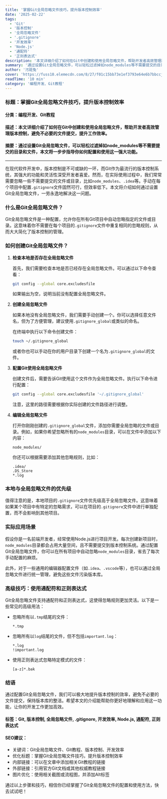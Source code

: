 ```yaml
---
title: '掌握Git全局忽略文件技巧，提升版本控制效率'
date: '2025-02-22'
tags:
  - 'Git'
  - '版本控制'
  - '全局忽略文件'
  - '.gitignore'
  - '开发效率'
  - 'Node.js'
  - '通配符'
  - '正则表达式'
description: '本文详细介绍了如何在Git中创建和使用全局忽略文件，帮助开发者高效管理版本控制，避免不必要的文件提交，提升工作效率。'
summary: '通过设置Git全局忽略文件，可以轻松过滤掉如node_modules等不需要提交的目录和文件，本文将一步步指导你如何配置和使用这一强大功能。'
author: '污斑兔'
cover: 'https://fuss10.elemecdn.com/8/27/f01c15bb73e1ef3793e64e6b7bbccjpeg.jpeg'
readTime: '10 min'
category: '编程开发、Git教程'
---
```


### 标题：掌握Git全局忽略文件技巧，提升版本控制效率

#### 分类：编程开发、Git教程

#### 描述：本文详细介绍了如何在Git中创建和使用全局忽略文件，帮助开发者高效管理版本控制，避免不必要的文件提交，提升工作效率。

#### 摘要：通过设置Git全局忽略文件，可以轻松过滤掉如node_modules等不需要提交的目录和文件，本文将一步步指导你如何配置和使用这一强大功能。

---

在现代软件开发中，版本控制是不可或缺的一环，而Git作为最流行的版本控制系统，其强大的功能和灵活性深受开发者喜爱。然而，在实际使用过程中，我们常常需要忽略一些不需要提交的文件或目录，比如`node_modules`、`.idea`等。手动在每个项目中配置`.gitignore`文件固然可行，但效率低下。本文将介绍如何通过设置Git全局忽略文件，一劳永逸地解决这一问题。

### 什么是Git全局忽略文件？

Git全局忽略文件是一种配置，允许你在所有Git项目中自动忽略指定的文件或目录。这意味着你不需要在每个项目的`.gitignore`文件中重复相同的忽略规则，从而大大简化了版本控制的管理。

### 如何创建Git全局忽略文件？

1. **检查本地是否存在全局忽略文件**

   首先，我们需要检查本地是否已经存在全局忽略文件。可以通过以下命令查看：

   ```bash
   git config --global core.excludesfile
   ```

   如果输出为空，说明当前没有配置全局忽略文件。

2. **创建全局忽略文件**

   如果本地没有全局忽略文件，我们需要手动创建一个。你可以选择任意文件名，但为了方便管理，建议使用`.gitignore_global`或类似的命名。

   在终端中执行以下命令创建文件：

   ```bash
   touch ~/.gitignore_global
   ```

   或者你也可以手动在你的用户目录下创建一个名为`.gitignore_global`的文件。

3. **配置Git使用全局忽略文件**

   创建文件后，需要告诉Git使用这个文件作为全局忽略文件。执行以下命令进行配置：

   ```bash
   git config --global core.excludesfile '~/.gitignore_global'
   ```

   注意，这里的路径需要根据你实际创建的文件路径进行调整。

4. **编辑全局忽略文件**

   打开你刚刚创建的`.gitignore_global`文件，添加你需要全局忽略的文件或目录。例如，如果你希望忽略所有的`node_modules`目录，可以在文件中添加以下内容：

   ```plaintext
   node_modules/
   ```

   你还可以根据需要添加其他忽略规则，比如：

   ```plaintext
   .idea/
   .DS_Store
   *.log
   ```

### 本地与全局忽略文件的优先级

值得注意的是，本地项目的`.gitignore`文件优先级高于全局忽略文件。这意味着如果某个项目中有特定的忽略需求，可以在项目的`.gitignore`文件中进行单独配置，而不会影响到其他项目。

### 实际应用场景

假设你是一名前端开发者，经常使用Node.js进行项目开发。每次创建新项目时，`node_modules`目录都会占用大量空间，且不需要提交到版本控制系统。通过配置Git全局忽略文件，你可以在所有项目中自动忽略`node_modules`目录，省去了每次手动配置的麻烦。

此外，对于一些通用的编辑器配置文件（如`.idea`、`.vscode`等），也可以通过全局忽略文件进行统一管理，避免这些文件污染版本库。

### 高级技巧：使用通配符和正则表达式

Git全局忽略文件支持通配符和正则表达式，这使得忽略规则更加灵活。以下是一些常见的高级用法：

- 忽略所有以`.tmp`结尾的文件：

  ```plaintext
  *.tmp
  ```

- 忽略所有以`log`结尾的文件，但不包括`important.log`：

  ```plaintext
  *.log
  !important.log
  ```

- 使用正则表达式忽略特定模式的文件：

  ```plaintext
  [a-z]*.bak
  ```

### 结语

通过配置Git全局忽略文件，我们可以极大地提升版本控制的效率，避免不必要的文件提交，保持版本库的整洁。希望本文的介绍能帮助你更好地理解和应用这一功能，让你的开发工作更加高效。

#### 标签：Git, 版本控制, 全局忽略文件, .gitignore, 开发效率, Node.js, 通配符, 正则表达式

#### SEO建议：
- 关键词：Git全局忽略文件、Git教程、版本控制、开发效率
- 优化标题：掌握Git全局忽略文件技巧，提升版本控制效率
- 内部链接：可以在文章中添加相关Git教程的链接
- 外部链接：引用官方Git文档或其他权威教程链接
- 图片优化：使用相关截图或流程图，并添加Alt标签

通过以上步骤和技巧，相信你已经掌握了Git全局忽略文件的配置和使用方法，快去试试吧！